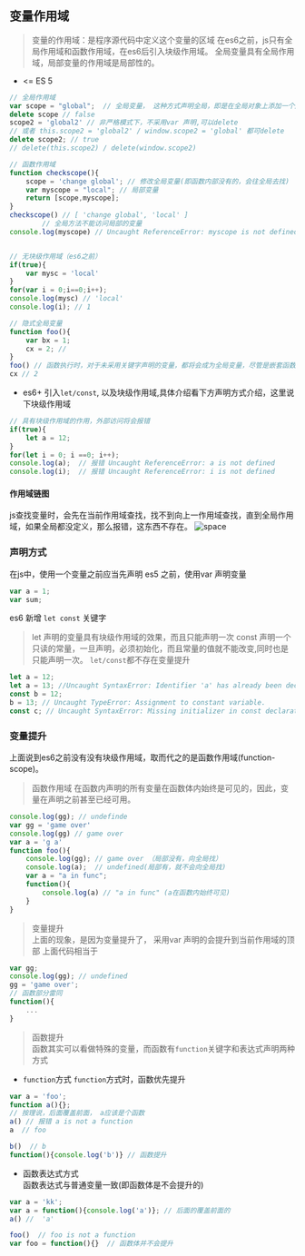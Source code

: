 ## 变量作用域
> 变量的作用域：是程序源代码中定义这个变量的区域
在es6之前，js只有全局作用域和函数作用域，在es6后引入块级作用域。
全局变量具有全局作用域，局部变量的作用域是局部性的。
+ <= ES 5
```javascript
// 全局作用域
var scope = "global";  // 全局变量， 这种方式声明全局，即是在全局对象上添加一个属性，但是不能delete
delete scope // false
scope2 = 'global2' // 非严格模式下，不采用var 声明,可以delete
// 或者 this.scope2 = 'global2' / window.scope2 = 'global' 都可delete
delete scope2; // true
// delete(this.scope2) / delete(window.scope2) 

// 函数作用域
function checkscope(){
    scope = 'change global'; // 修改全局变量(即函数内部没有的，会往全局去找)
    var myscope = "local"; // 局部变量
    return [scope,myscope];
}
checkscope() // [ 'change global', 'local' ]
        // 全局方法不能访问局部的变量
console.log(myscope) // Uncaught ReferenceError: myscope is not defined


// 无块级作用域（es6之前）
if(true){
    var mysc = 'local'
}
for(var i = 0;i==0;i++);
console.log(mysc) // 'local'
console.log(i); // 1

// 隐式全局变量
function foo(){
    var bx = 1;
    cx = 2; //  
}
foo() // 函数执行时，对于未采用关键字声明的变量，都将会成为全局变量，尽管是嵌套函数
cx // 2
```
+ es6+
引入`let/const`, 以及块级作用域,具体介绍看下方声明方式介绍，这里说下块级作用域
```javascript
// 具有块级作用域的作用，外部访问将会报错
if(true){
    let a = 12;
}
for(let i = 0; i ==0; i++);
console.log(a);  // 报错 Uncaught ReferenceError: a is not defined
console.log(i);  // 报错 Uncaught ReferenceError: i is not defined
```
 #### 作用域链图
 js查找变量时，会先在当前作用域查找，找不到向上一作用域查找，直到全局作用域，如果全局都没定义，那么报错，这东西不存在。
 ![space](https://github.com/xhlife/front-end/blob/master/js基础/数据类型/images/scope.png)
### 声明方式
在js中，使用一个变量之前应当先声明
es5 之前，使用var 声明变量
```javascript
var a = 1;
var sum;
```
es6 新增 `let const` 关键字
> let 声明的变量具有块级作用域的效果，而且只能声明一次
> const 声明一个只读的常量，一旦声明，必须初始化，而且常量的值就不能改变,同时也是只能声明一次。
`let/const`都不存在变量提升
```javascript
let a = 12; 
let a = 13; //Uncaught SyntaxError: Identifier 'a' has already been declared
const b = 12;
b = 13; // Uncaught TypeError: Assignment to constant variable.
const c; // Uncaught SyntaxError: Missing initializer in const declaration
```

### 变量提升
上面说到es6之前没有没有块级作用域，取而代之的是函数作用域(function-scope)。
> 函数作用域
在函数内声明的所有变量在函数体内始终是可见的，因此，变量在声明之前甚至已经可用。
```javascript
console.log(gg); // undefinde
var gg = 'game over'
console.log(gg) // game over
var a = 'g a'
function foo(){
    console.log(gg); // game over （局部没有，向全局找）
    console.log(a);  // undefined(局部有，就不会向全局找)
    var a = "a in func"; 
    function(){
        console.log(a) // "a in func" (a在函数内始终可见)
    }
}
```
> 变量提升 <br>
上面的现象，是因为变量提升了， 采用var 声明的会提升到当前作用域的顶部
上面代码相当于
```javascript
var gg;
console.log(gg); // undefined
gg = 'game over';
// 函数部分雷同
function(){
    ...
}
```
> 函数提升 <br>
函数其实可以看做特殊的变量，而函数有`function`关键字和表达式声明两种方式
+ `function`方式
`function`方式时，函数优先提升
```javascript
var a = 'foo';
function a(){}; 
// 按理说，后面覆盖前面， a应该是个函数
a() // 报错 a is not a function
a  // foo

b()  // b 
function(){console.log('b')} // 函数提升
```
+ 函数表达式方式 <br>
函数表达式与普通变量一致(即函数体是不会提升的)
```javascript
var a = 'kk';
var a = function(){console.log('a')}; // 后面的覆盖前面的
a() //  'a'

foo()  // foo is not a function 
var foo = function(){}  // 函数体并不会提升
```


